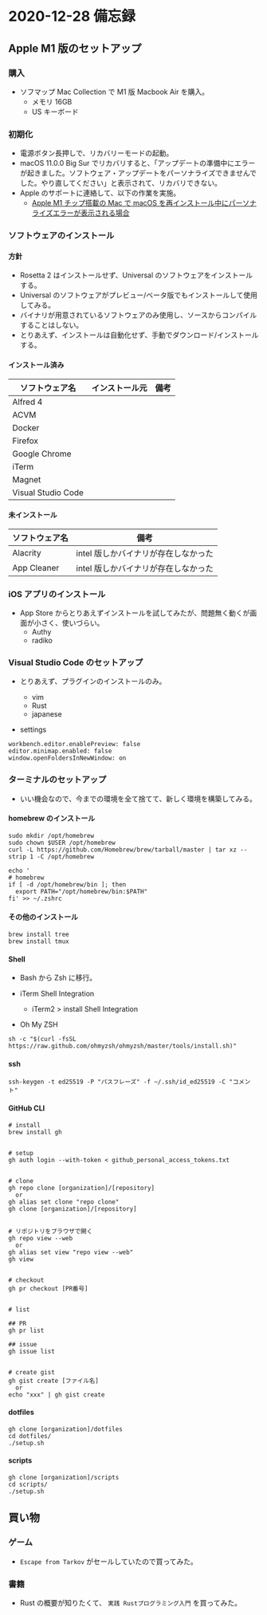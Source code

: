 # 2020-12-28 備忘録

## Apple M1 版のセットアップ

### 購入

- ソフマップ Mac Collection で M1 版 Macbook Air を購入。
  - メモリ 16GB
  - US キーボード



### 初期化

- 電源ボタン長押しで、リカバリーモードの起動。
- macOS 11.0.0 Big Sur でリカバリすると、「アップデートの準備中にエラーが起きました。ソフトウェア・アップデートをパーソナライズできませんでした。やり直してください」と表示されて、リカバリできない。
- Apple のサポートに連絡して、以下の作業を実施。
  - [Apple M1 チップ搭載の Mac で macOS を再インストール中にパーソナライズエラーが表示される場合](https://support.apple.com/ja-jp/HT211983)



### ソフトウェアのインストール

#### 方針

- Rosetta 2 はインストールせず、Universal のソフトウェアをインストールする。
- Universal のソフトウェアがプレビュー/ベータ版でもインストールして使用してみる。
- バイナリが用意されているソフトウェアのみ使用し、ソースからコンパイルすることはしない。
- とりあえず、インストールは自動化せず、手動でダウンロード/インストールする。

#### インストール済み

| ソフトウェア名 | インストール元 | 備考 |
| ----- | ----- | ----- |
| Alfred 4 |  |  |
| ACVM |  |  |
| Docker |  |  |
| Firefox |  |  |
| Google Chrome |  |  |
| iTerm |  |  |
| Magnet |  |  |
| Visual Studio Code |  |  |

#### 未インストール

| ソフトウェア名 | 備考 |
| ----- | ----- |
| Alacrity | intel 版しかバイナリが存在しなかった |
| App Cleaner | intel 版しかバイナリが存在しなかった |



### iOS アプリのインストール

- App Store からとりあえずインストールを試してみたが、問題無く動くが画面が小さく、使いづらい。
  - Authy
  - radiko



### Visual Studio Code のセットアップ

- とりあえず、プラグインのインストールのみ。
  - vim
  - Rust
  - japanese

- settings

```
workbench.editor.enablePreview: false
editor.minimap.enabled: false
window.openFoldersInNewWindow: on
```



### ターミナルのセットアップ

- いい機会なので、今までの環境を全て捨てて、新しく環境を構築してみる。

#### homebrew のインストール

```
sudo mkdir /opt/homebrew
sudo chown $USER /opt/homebrew
curl -L https://github.com/Homebrew/brew/tarball/master | tar xz --strip 1 -C /opt/homebrew

echo '
# homebrew
if [ -d /opt/homebrew/bin ]; then
  export PATH="/opt/homebrew/bin:$PATH"
fi' >> ~/.zshrc
```

#### その他のインストール

```
brew install tree
brew install tmux
```

#### Shell

- Bash から Zsh に移行。

- iTerm Shell Integration
  - iTerm2 > install Shell Integration

- Oh My ZSH

```
sh -c "$(curl -fsSL https://raw.github.com/ohmyzsh/ohmyzsh/master/tools/install.sh)"
```

#### ssh

```
ssh-keygen -t ed25519 -P "パスフレーズ" -f ~/.ssh/id_ed25519 -C "コメント"
```

#### GitHub CLI

```
# install
brew install gh


# setup
gh auth login --with-token < github_personal_access_tokens.txt


# clone
gh repo clone [organization]/[repository]
  or
gh alias set clone "repo clone"
gh clone [organization]/[repository]


# リポジトリをブラウザで開く
gh repo view --web
  or
gh alias set view "repo view --web"
gh view


# checkout
gh pr checkout [PR番号]


# list

## PR
gh pr list

## issue
gh issue list


# create gist
gh gist create [ファイル名]
  or
echo "xxx" | gh gist create
```

#### dotfiles

```
gh clone [organization]/dotfiles
cd dotfiles/
./setup.sh
```

#### scripts

```
gh clone [organization]/scripts
cd scripts/
./setup.sh
```



## 買い物

### ゲーム

- `Escape from Tarkov` がセールしていたので買ってみた。



### 書籍

- Rust の概要が知りたくて、 `実践 Rustプログラミング入門` を買ってみた。


